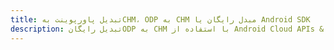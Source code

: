 ---title: تبدیل پاورپوینت بهCHM، ODP به CHM مبدل رایگان یا Android SDKdescription: تبدیل رایگانODP به CHM با استفاده از Android Cloud APIs & SDK. همچنین اسناد Microsoft PowerPoint را در Cloud ایجاد، ویرایش و رندر کنید.---
